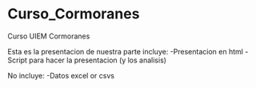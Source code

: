 # Curso_Cormoranes
Curso UIEM Cormoranes

Esta es la presentacion de nuestra parte incluye:
-Presentacion en html
-Script para hacer la presentacion (y los analisis)

No incluye:
-Datos excel or csvs
